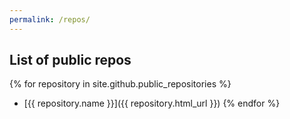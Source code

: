 ```yaml
---
permalink: /repos/
---
```


## List of public repos

{% for repository in site.github.public_repositories %}
  * [{{ repository.name }}]({{ repository.html_url }})
{% endfor %}
